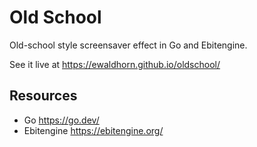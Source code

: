 # Old School
Old-school style screensaver effect in Go and Ebitengine.

See it live at <https://ewaldhorn.github.io/oldschool/>

## Resources

- Go <https://go.dev/>
- Ebitengine <https://ebitengine.org/>
